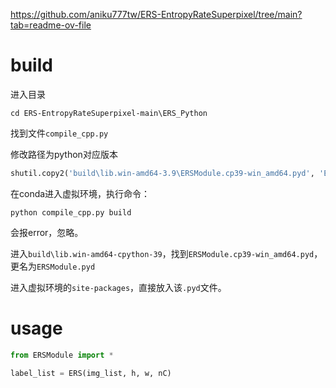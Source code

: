 https://github.com/aniku777tw/ERS-EntropyRateSuperpixel/tree/main?tab=readme-ov-file


# build
进入目录

```
cd ERS-EntropyRateSuperpixel-main\ERS_Python
```

找到文件`compile_cpp.py`

修改路径为python对应版本

```python
shutil.copy2('build\lib.win-amd64-3.9\ERSModule.cp39-win_amd64.pyd', 'ERSModule.pyd')
```

在conda进入虚拟环境，执行命令：

    python compile_cpp.py build  

会报error，忽略。

进入`build\lib.win-amd64-cpython-39`，找到`ERSModule.cp39-win_amd64.pyd`，更名为`ERSModule.pyd`

进入虚拟环境的`site-packages`，直接放入该`.pyd`文件。



# usage

```python
from ERSModule import *

label_list = ERS(img_list, h, w, nC)
```
